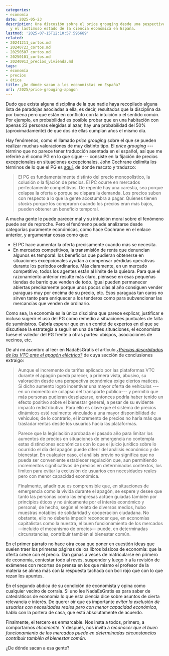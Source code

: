 ```yaml
---
categories:
- economía
date: 2025-05-23
description: Una discusión sobre el price grouging desde una pespectiva económica
  y el lastimoso estado de la ciencia económica en España.
lastmod: '2025-07-15T12:10:57.596689'
related:
- 20241211_cortos.md
- 20240723_cortos.md
- 20250507_cortos.md
- 20250101_cortos.md
- 20240913_precios_vivienda.md
tags:
- economía
- precios
- ética
title: ¿De dónde sacan a los economistas en España?
url: /2025/price-grouging-apagon
---
```


Dudo que exista alguna disciplina de la que nadie haya recopilado alguna lista de paradojas asociadas a ella, es decir, resultados que la disciplina da por buena pero que están en conflicto con la intuición o el sentido común. Por ejemplo, en probabilidad es posible probar que en una habitación con apenas 23 personas elegidas al azar, hay una probabilidad del 50% (aproximadamente) de que dos de ellas cumplan años el mismo día.

Hay fenómenos, como el llamado _price grouging_ sobre el que se pueden realizar muchas valoraciones de muy distinto tipo. El _price grouging_ ---término que no parece tener traducción asentada en el español, así que me referiré a él como PG en lo que sigue--- consiste en la fijacíón de precios excepcionales en situaciones excepcionales. John Cochrane delimita los términos de lo que el PG es
[aquí](https://www.grumpy-economist.com/p/praise-for-price-gouging), de donde rescato y traduzco:

> El PG es fundamentalmente distinto del precio monopolístico, la colusión o la fijación de precios. El PC ocurre en mercados perfectamente competitivos. De repente hay una carestía, sea porque colapsa la oferta o porque se dispara la demanda. Los precios suben con respecto a lo que la gente acostumbra a pagar. Quienes tienen _stocks_ porque los compraron cuando los precios eran más bajos, pueden obtener un beneficio temporal.

A mucha gente le puede parecer mal y su intuición moral sobre el fenómeno puede ser de reproche. Pero el fenómeno puede analizarse desde categorías puramente económicas, como hace Cochrane en el enlace anterior, y argumentar cosas como que:
- El PC hace aumentar la oferta precisamente cuando más se necesita.
- En mercados competitivos, la transmisión de renta que denuncian algunos es temporal: los beneficios que pudieran obtenerse en situaciones excepcionales ayudan a compensar pérdidas operativas durante los periodos ordinarios. Más claramente, en un mercado competitivo, todos los agentes están al límite de la quiebra. Para que el razonamiento anterior resulte más claro, piénsese en esas pequeñas tiendas de barrio que venden de todo. Igual pueden permanecer abiertas precisamente porque unos pocos días al año consiguen vender paraguas muy por encima de su precio, etc. Esos paraguas tan caros no sirven tanto para enriquecer a los tenderos como para subvencionar las mercancías que venden de ordinario.

Como sea, la economía es la única discipina que parece explicar, justificar e incluso sugerir el uso del PG como remedio a situaciones puntuales de falta de suministros. Cabría esperar que en un comité de expertos en el que se discutiese la estrategia a seguir en una de tales situaciones, el economista fuese el valedor del PG frente a otras partes: obispos, asociaciones de vecinos, etc.

De ahí mi asombro al leer en NadaEsGratis el artículo [_¿Precios desorbitados de las VTC ante el apagón eléctrico?_](https://nadaesgratis.es/aleix-calveras/precios-desorbitados-de-las-vtc-ante-el-apagon-electrico) de cuya sección de conclusiones extraigo:

> Aunque el incremento de tarifas aplicado por las plataformas VTC durante el apagón pueda parecer, a primera vista, abusivo, su valoración desde una perspectiva económica exige ciertos matices. Si dicho aumento logró incentivar una mayor oferta de vehículos ---en un momento de colapso del transporte público--- y permitió que más personas pudieran desplazarse, entonces podría haber tenido un efecto positivo sobre el bienestar general, a pesar de su evidente impacto redistributivo. Para ello es clave que el sistema de precios dinámicos esté realmente vinculado a una mayor disponibilidad de vehículos; de lo contrario, el incremento de precios no haría más que trasladar rentas desde los usuarios hacia las plataformas.
>
> Parece que la legislación aprobada el pasado año para limitar los aumentos de precios en situaciones de emergencia no contempla estas distinciones económicas con lo que el juicio jurídico sobre lo ocurrido el día del apagón puede diferir del análisis económico y de bienestar. En cualquier caso, el análisis previo no significa que no pueda ser conveniente establecer regulación que, aun permitiendo incrementos significativos de precios en determinados contextos, los limiten para evitar la exclusión de usuarios con necesidades reales pero con menor capacidad económica.
>
>Finalmente, añadir que es comprensible que, en situaciones de emergencia como la vivida durante el apagón, se espere y desee que tanto las personas como las empresas actúen guiadas también por principios éticos y no únicamente por el interés económico y personal; de hecho, según el relato de diversos medios, hubo muestras notables de solidaridad y cooperación ciudadana. No obstante, ello no debería impedir reconocer que, en economías capitalistas como la nuestra, el buen funcionamiento de los mercados —incluido el mecanismo de precios— puede, en determinadas circunstancias, contribuir también al bienestar común.

En el primer párrafo no hace otra cosa que poner en cuestión ideas que suelen traer los primeras páginas de los libros básicos de economía: que la oferta crece con el precio. Dan ganas a veces de matricularse en primero de economía, contestar todo al revés, suspender y luego ir a la revisión de exámenes con recortes de prensa en los que mismo el profesor de la materia se alinea más con la respuesta tachada con boli rojo que con lo que rezan los apuntes.

En el segundo abdica de su condición de economista y opina como cualquier vecino de corrala. Si uno lee NadaEsGratis es para saber de catedráticos de economía lo que esta ciencia dice sobre asuntos de cierta relevancia e interés. De querer oír que es importante _evitar la exclusión de usuarios con necesidades reales pero con menor capacidad económica_, hablo con la portera de casa, que está absolutamente de acuerdo.

Finalmente, el tercero es enmarcable. Nos insta a todos, primero, a comportarnos _éticamente_. Y después, nos invita a _reconocer que el buen funcionamiento de los mercados puede en determinadas circunstancias contribuir también al bienestar común_.

¿De dónde sacan a esa gente?
